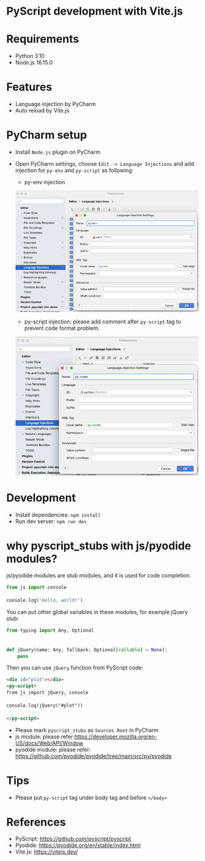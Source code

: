 PyScript development with Vite.js
============================

# Requirements

* Python 3.10
* Node.js 16.15.0

# Features

* Language injection by PyCharm
* Auto reload by Vite.js

# PyCharm setup

* Install `Node.js` plugin on PyCharm
* Open PyCharm settings, choose `Edit -> Language Injections` and add injection for `py-env` and `py-script` as
  following:
    - py-env injection

  ![py-env injection](docs/images/py-env-injection.png)
    - py-script injection: please add comment after `py-script` tag to prevent code format problem.

  ![py-script injection](docs/images/py-script-injection.png)

# Development

* Install dependencies: `npm install`
* Run dev server: `npm run dev`

# why pyscript_stubs with js/pyodide modules?

js/pyodide modules are stub modules, and it is used for code completion.

```python
from js import console

console.log('Hello, world!')
```

You can put other global variables in these modules, for example jQuery stub:

```python
from typing import Any, Optional


def jQuery(name: Any, fallback: Optional[callable] = None):
    pass
```

Then you can use `jQuery` function from PyScript code: 

```html
<div id="plot"></div>
<py-script>
from js import jQuery, console

console.log(jQuery("#plot"))

</py-script>
```

* Please mark `pyscript_stubs` as `Sources Root` in PyCharm
* js module: please refer https://developer.mozilla.org/en-US/docs/Web/API/Window 
* pyodide module: please refer: https://github.com/pyodide/pyodide/tree/main/src/py/pyodide

# Tips

* Please put `py-script` tag under body tag and before `</body>`

# References

* PyScript: https://github.com/pyscript/pyscript
* Pyodide: https://pyodide.org/en/stable/index.html
* Vite.js: https://vitejs.dev/